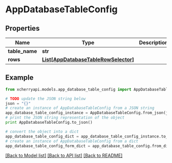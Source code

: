 # AppDatabaseTableConfig


## Properties
Name | Type | Description | Notes
------------ | ------------- | ------------- | -------------
**table_name** | **str** |  | 
**rows** | [**List[AppDatabaseTableRowSelector]**](AppDatabaseTableRowSelector.md) |  | 

## Example

```python
from xcherryapi.models.app_database_table_config import AppDatabaseTableConfig

# TODO update the JSON string below
json = "{}"
# create an instance of AppDatabaseTableConfig from a JSON string
app_database_table_config_instance = AppDatabaseTableConfig.from_json(json)
# print the JSON string representation of the object
print AppDatabaseTableConfig.to_json()

# convert the object into a dict
app_database_table_config_dict = app_database_table_config_instance.to_dict()
# create an instance of AppDatabaseTableConfig from a dict
app_database_table_config_form_dict = app_database_table_config.from_dict(app_database_table_config_dict)
```
[[Back to Model list]](../README.md#documentation-for-models) [[Back to API list]](../README.md#documentation-for-api-endpoints) [[Back to README]](../README.md)


